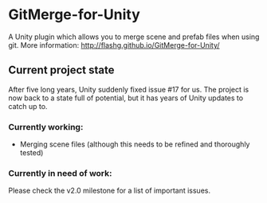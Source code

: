 GitMerge-for-Unity
==================

A Unity plugin which allows you to merge scene and prefab files when using git.
More information: http://flashg.github.io/GitMerge-for-Unity/

## Current project state

After five long years, Unity suddenly fixed issue #17 for us.
The project is now back to a state full of potential, but it has years of Unity updates to catch up to.

### Currently working:
* Merging scene files (although this needs to be refined and thoroughly tested)

### Currently in need of work:
Please check the v2.0 milestone for a list of important issues.
